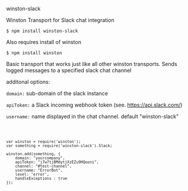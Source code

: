 winston-slack

Winston Transport for Slack chat integration

`$ npm install winston-slack`

Also requires install of winston

`$ npm install winston`


Basic transport that works just like all other winston transports. Sends logged messages to a specified slack chat channel

additonal options:

`domain:` sub-domain of the slack instance 

`apiToken:` a Slack incoming webhook token (see. https://api.slack.com/)

`username:` name displayed in the chat channel. default "winston-slack"

<code>


    var winston = require('winston');
    var something = require('winston-slack').Slack;

    winston.add(something, {
        domain: "yourcompany",
        apiToken: "j7w7tjBMdytjXzEZu9HQooni",
        channel: "#test-channel",
        username: "ErrorBot",
        level: 'error',
        handleExceptions : true
    });
</code>
